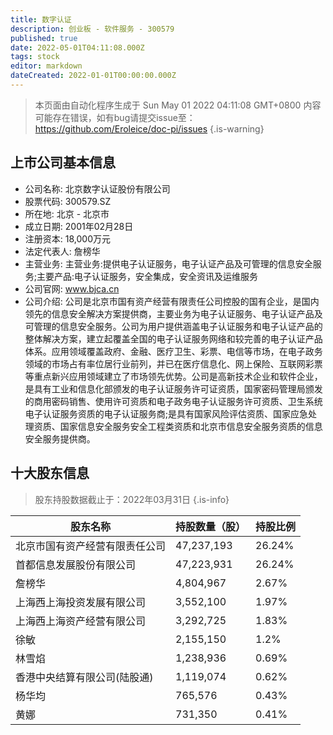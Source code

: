 ```yaml
---
title: 数字认证
description: 创业板 - 软件服务 - 300579
published: true
date: 2022-05-01T04:11:08.000Z
tags: stock
editor: markdown
dateCreated: 2022-01-01T00:00:00.000Z
---
```


> 本页面由自动化程序生成于 Sun May 01 2022 04:11:08 GMT+0800
> 内容可能存在错误，如有bug请提交issue至：https://github.com/Eroleice/doc-pi/issues
{.is-warning}

## 上市公司基本信息
- 公司名称: 北京数字认证股份有限公司
- 股票代码: 300579.SZ
- 所在地: 北京 - 北京市
- 成立日期: 2001年02月28日
- 注册资本: 18,000万元
- 法定代表人: 詹榜华
- 主营业务: 主营业务:提供电子认证服务，电子认证产品及可管理的信息安全服务;主要产品:电子认证服务，安全集成，安全资讯及运维服务
- 公司官网: www.bjca.cn
- 公司介绍: 公司是北京市国有资产经营有限责任公司控股的国有企业，是国内领先的信息安全解决方案提供商，主要业务为电子认证服务、电子认证产品及可管理的信息安全服务。公司为用户提供涵盖电子认证服务和电子认证产品的整体解决方案，建立起覆盖全国的电子认证服务网络和较完善的电子认证产品体系。应用领域覆盖政府、金融、医疗卫生、彩票、电信等市场，在电子政务领域的市场占有率位居行业前列，并已在医疗信息化、网上保险、互联网彩票等重点新兴应用领域建立了市场领先优势。公司是高新技术企业和软件企业，是具有工业和信息化部颁发的电子认证服务许可证资质，国家密码管理局颁发的商用密码销售、使用许可资质和电子政务电子认证服务许可资质、卫生系统电子认证服务资质的电子认证服务商;是具有国家风险评估资质、国家应急处理资质、国家信息安全服务安全工程类资质和北京市信息安全服务资质的信息安全服务提供商。


## 十大股东信息
> 股东持股数据截止于：2022年03月31日
{.is-info}

| 股东名称 | 持股数量（股） | 持股比例 |
| --- | --- | --- |
| 北京市国有资产经营有限责任公司 | 47,237,193 | 26.24% |
| 首都信息发展股份有限公司 | 47,223,931 | 26.24% |
| 詹榜华 | 4,804,967 | 2.67% |
| 上海西上海投资发展有限公司 | 3,552,100 | 1.97% |
| 上海西上海资产经营有限公司 | 3,292,725 | 1.83% |
| 徐敏 | 2,155,150 | 1.2% |
| 林雪焰 | 1,238,936 | 0.69% |
| 香港中央结算有限公司(陆股通) | 1,119,074 | 0.62% |
| 杨华均 | 765,576 | 0.43% |
| 黄娜 | 731,350 | 0.41% |




